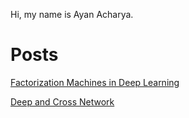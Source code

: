 Hi, my name is Ayan Acharya.

# Posts

<a href = "https://github.com/aacharya87/aacharya87.github.io/blob/main/_posts/2023-10-01-deep-and-cross.md" > Factorization Machines in Deep Learning </a>

<a href = "https://github.com/aacharya87/aacharya87.github.io/blob/main/_posts/2023-10-01-deep-and-cross.md" > Deep and Cross Network </a>

